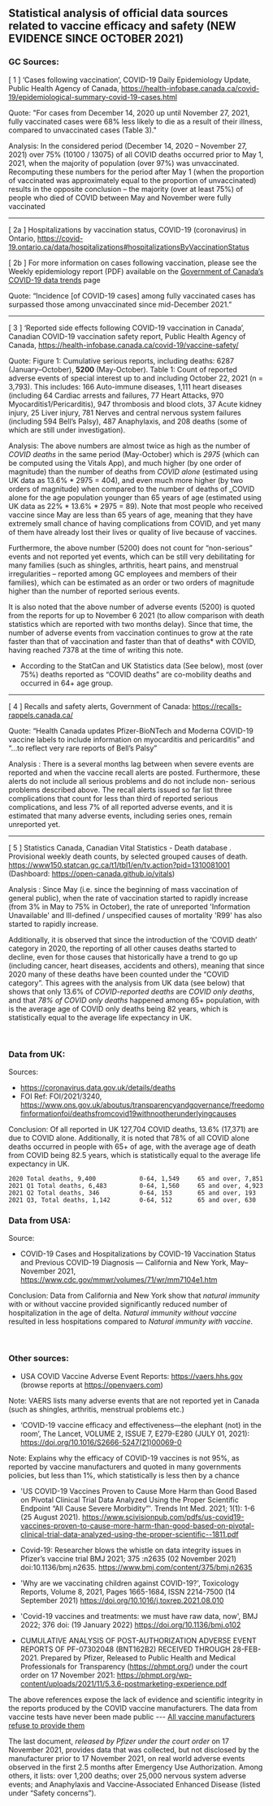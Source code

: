 ## Statistical analysis of official data sources related to vaccine efficacy and safety (NEW EVIDENCE SINCE OCTOBER 2021)

### GC Sources:

[ 1 ] ‘Cases following vaccination’, COVID-19 Daily Epidemiology Update, Public Health Agency of Canada, <https://health-infobase.canada.ca/covid-19/epidemiological-summary-covid-19-cases.html>

Quote: "For cases from December 14, 2020 up until November 27, 2021, fully vaccinated cases were 68% less likely to die as a result of their illness, compared to unvaccinated cases (Table 3)."

Analysis: In the considered period (December 14, 2020 – November 27, 2021) over 75% (10100 / 13075) of all COVID deaths occurred prior to May 1, 2021, when the majority of population (over 97%) was unvaccinated. Recomputing these numbers for the period after May 1 (when the proportion of vaccinated was approximately equal to the proportion of unvaccinated) results in the opposite conclusion – the majority (over at least 75%) of people who died of COVID between May and November were fully vaccinated

***
[ 2a ] Hospitalizations by vaccination status, COVID-19 (coronavirus) in Ontario, <https://covid-19.ontario.ca/data/hospitalizations#hospitalizationsByVaccinationStatus>

[ 2b ] For more information on cases following vaccination, please see the Weekly epidemiology report (PDF) available on the [Government of Canada’s COVID-19 data trends](https://www.canada.ca/en/public-health/services/diseases/coronavirus-disease-covid-19/epidemiological-economic-research-data.html) page

Quote: “Incidence [of COVID-19 cases] among fully vaccinated cases has surpassed those among unvaccinated since mid-December 2021.”

<!-- Analysis: Incidents among fully vaccinated cases continues to grow at rate higher than of unvaccinated. -->

***

[ 3 ] ‘Reported side effects following COVID-19 vaccination in Canada’, Canadian COVID-19 vaccination safety report, Public Health Agency of Canada, <https://health-infobase.canada.ca/covid-19/vaccine-safety/>

<!-- 
Jan 14, 2022:
6125 ,  5038

This report was last updated on January 28, 2022 with data up to and including January 21, 2022.
6287 - 1087 = 5200
-->

Quote: Figure 1: Cumulative serious reports, including deaths: 	6287 (January–October), **5200** (May-October). Table 1: Count of reported adverse events of special interest up to and including October 22, 2021 (n = 3,793). This includes: 166 Auto-immune diseases, 1,111 heart diseases (including 64 Cardiac arrests and failures, 77 Heart Attacks, 970 Myocarditis1/Pericarditis), 947 thrombosis and blood clots, 37 Acute kidney injury, 25 Liver injury, 781 Nerves and central nervous system failures (including 594 Bell’s Palsy), 487 Anaphylaxis, and 208 deaths (some of which are still under investigation). 

Analysis: The above numbers are almost twice as high as  the number of _COVID deaths_ in the same period (May-October) which is  *2975* (which can be computed using the Vitals App),  and much higher (by one order of magnitude) than the number of deaths from _COVID alone_ (estimated using UK data as 13.6% * 2975 = 404), and even much more higher (by two orders of magnitude)  when compared to the number of deaths of _COVID alone for the age population younger than 65 years of age (estimated using UK data as 22% * 13.6% * 2975 = 89).  Note  that most people who received vaccine since May are less than 65 years of age, meaning that they have extremely small chance of having complications from COVID, and yet  many of them  have already  lost their lives or quality of live because of vaccines.

Furthermore, the above number (5200) does not count for “non-serious” events and not reported yet events, which can be still very debilitating for many families (such as shingles, arthritis, heart pains, and menstrual irregularities – reported among GC employees and members of their families), which can be estimated as an order or two orders of magnitude higher than the number of reported serious events.

It is also noted that the above number of adverse events (5200) is quoted from the reports for up to November 6 2021 (to allow comparison with death statistics which are reported with two months delay). Since that time, the number of adverse events from vaccination continues to grow at the rate faster than that of vaccination and faster than that of deaths* with COVID, having reached 7378 at the time of writing this note.

* According to the StatCan and UK Statistics data (See below), most (over 75%) deaths reported as “COVID deaths” are co-mobility deaths and occurred in 64+ age group.

***

[ 4 ] Recalls and safety alerts, Government of Canada: <https://recalls-rappels.canada.ca/>

Quote: “Health Canada updates Pfizer-BioNTech and Moderna COVID-19 vaccine labels to include information on myocarditis and pericarditis” and “…to reflect very rare reports of Bell’s Palsy”

Analysis : There is a several months lag between  when severe  events are reported and when the vaccine recall alerts are posted. Furthermore, these alerts do not include  all serious problems and do not include non- serious problems described above. The recall alerts issued so far list three complications that count for less than third of reported serious complications, and less 7% of all reported adverse events, and it is estimated that many adverse events, including series ones, remain unreported yet.

***


[ 5 ] Statistics Canada, Canadian Vital Statistics - Death database . Provisional weekly death counts, by selected grouped causes of death.  <https://www150.statcan.gc.ca/t1/tbl1/en/tv.action?pid=1310081001>  (Dashboard: <https://open-canada.github.io/vitals>) 

Analysis : Since May (i.e. since the beginning of mass vaccination of general public), when the rate of vaccination started to rapidly increase (from 3% in May  to 75% in October), the rate of unreported 'Information Unavailable' and Ill-defined / unspecified causes of mortality 'R99' has also started to rapidly increase.
<!-- ,  reaching  historically highest numbers (10-30%) from the normal ten-year average (less than 1%)  in all provinces. -->
<!-- That is, 10-30%  of all deaths since the beginning of general public vaccination are now left unexplained. -->
<!-- with correlation of over 90% with full vaccination rate -->

Additionally, it is observed that since the introduction of the ‘COVID death’ category in 2020, the reporting of all other causes deaths started to decline, even for those causes that historically have a trend to go up (including cancer, heart diseases, accidents and others), meaning that since 2020 many of these deaths  have been counted under the “COVID category”. This agrees with the analysis from UK data (see below) that shows that only 13.6% of *COVID-reported deaths* are *COVID only deaths*, and  that *78% of COVID only deaths*  happened among 65+ population, with is the average age of COVID only deaths being 82 years, which is statistically equal to  the average life expectancy in UK.


 
### Data from UK:

<!-- [a] Freedom of information revelation, 20 Jan 2022 -->

Sources:
-	<https://coronavirus.data.gov.uk/details/deaths>
-	FOI Ref: FOI/2021/3240, <https://www.ons.gov.uk/aboutus/transparencyandgovernance/freedomofinformationfoi/deathsfromcovid19withnootherunderlyingcauses>

Conclusion:  Of all reported in UK 127,704 COVID deaths, 13.6% (17,371)  are due to COVID alone. Additionally, it is noted that 78% of all COVID alone deaths occurred in people with 65+ of age, with the average age of death from COVID being 82.5 years, which is statistically equal to  the average life expectancy in UK.

    2020 Total deaths, 9,400		    0-64, 1,549		65 and over, 7,851  
    2021 Q1 Total deaths, 6,483		    0-64, 1,560 	65 and over, 4,923  
    2021 Q2 Total deaths, 346 		    0-64, 153 		65 and over, 193 
    2021 Q3, Total deaths, 1,142        0-64, 512 		65 and over, 630 

<!-- 
Total deaths from covid alone, 17,371,  0-64 3,774		 65 and over 13,597 (78% of all covid deaths)
Average age of death in UK from covid in 2021 82.5 years – higher than Average life expectancy in the UK.

-->

### Data from USA:
<!-- [b] Excellent natural immunity confirmed,  24 Jan 2022 -->

Source: 
-	COVID-19 Cases and Hospitalizations by COVID-19 Vaccination Status and Previous COVID-19 Diagnosis — California and New York, May–November 2021, <https://www.cdc.gov/mmwr/volumes/71/wr/mm7104e1.htm> 

Conclusion:  Data from California and New York show that *natural immunity* with or without vaccine provided significantly reduced  number of hospitalization in the age of delta. *Natural immunity without vaccine* resulted in less  hospitations compared to *Natural immunity with vaccine*.

 
### Other sources:

-	USA COVID Vaccine Adverse Event Reports: https://vaers.hhs.gov (browse reports at <https://openvaers.com>)

Note: VAERS lists many adverse events that are not reported yet in Canada (such as shingles, arthritis, menstrual problems etc.)

-	‘COVID-19 vaccine efficacy and effectiveness—the elephant (not) in the room’, The Lancet, VOLUME 2, ISSUE 7, E279-E280 (JULY 01, 2021): <https://doi.org/10.1016/S2666-5247(21)00069-0>

Note: Explains why the efficacy of COVID-19 vaccines is not 95%, as reported by vaccine manufacturers and quoted in many governments policies, but less than 1%, which statistically is less then by a chance

-	'US COVID-19 Vaccines Proven to Cause More Harm than Good Based on Pivotal Clinical Trial Data Analyzed Using the Proper Scientific Endpoint “All Cause Severe Morbidity”'. Trends Int Med. 2021; 1(1): 1-6 (25 August 2021). <https://www.scivisionpub.com/pdfs/us-covid19-vaccines-proven-to-cause-more-harm-than-good-based-on-pivotal-clinical-trial-data-analyzed-using-the-proper-scientific--1811.pdf>

-	Covid-19: Researcher blows the whistle on data integrity issues in Pfizer’s vaccine trial BMJ 2021; 375 :n2635 (02 November 2021) doi:10.1136/bmj.n2635.  <https://www.bmj.com/content/375/bmj.n2635>

-	'Why are we vaccinating children against COVID-19?', Toxicology Reports, Volume 8, 2021, Pages 1665-1684, ISSN 2214-7500 (14 September 2021) <https://doi.org/10.1016/j.toxrep.2021.08.010>

- 'Covid-19 vaccines and treatments: we must have raw data, now', BMJ 2022; 376 doi: (19 January 2022) <https://doi.org/10.1136/bmj.o102> 

-	CUMULATIVE ANALYSIS OF POST-AUTHORIZATION ADVERSE EVENT REPORTS OF PF-07302048 (BNT162B2) RECEIVED THROUGH 28-FEB-2021. Prepared by Pfizer, Released to Public Health and Medical Professionals for Transparency (<https://phmpt.org/>)  under the court order on 17 November 2021: <https://phmpt.org/wp-content/uploads/2021/11/5.3.6-postmarketing-experience.pdf>

The above references expose the lack of evidence and scientific integrity in the reports produced by the COVID vaccine manufacturers. 
The data from vaccine tests have never been made public --- [All vaccine manufacturers refuse to provide them](https://www.bmj.com/content/376/bmj.o102)

The last document, *released by Pfizer under the court order* on 17 November 2021, provides data that was collected, but  not disclosed by the manufacturer prior to 17 November 2021, on real world adverse events observed  in the first 2.5 months after Emergency Use Authorization. Among others, it lists: over 1,200 deaths; over 25,000 nervous system adverse events; and Anaphylaxis and Vaccine-Associated Enhanced Disease (listed under “Safety concerns”).

